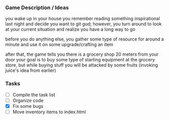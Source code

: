### Game Description / Ideas

you wake up in your house
you remember reading something inspirational last night and decide you want to git gud; however, you turn around to look at your current situation and realize you have a long way to go

before you do anything else, you gather some type of resource for around a minute and use it on some upgrade/crafting an item

after that, the game tells you there is a grocery shop 20 meters from your door
your goal is to buy some type of starting equipment at the grocery store, but while buying stuff you will be attacked by some fruits (invoking juice's idea from earlier)

### Tasks
- [ ] Compile the task list
- [ ] Organize code
- [x] Fix some bugs
- [ ] Move inventory items to index.html
